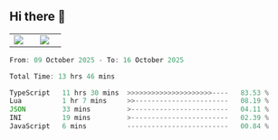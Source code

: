## Hi there 👋

<p align="center">
  <table align="center">
  <tr border="none">
  <td width="35%" align="center">
    <img  align="center"  src="http://github-profile-summary-cards.vercel.app/api/cards/stats?username=ricepunk&theme=github_dark" />
  </td>
    
  <td width="65%" align="center">
    <img  align="center"  src="http://github-profile-summary-cards.vercel.app/api/cards/profile-details?username=ricepunk&theme=github_dark" />
  </td>
  </tr>
  </table>
</p>

<!--START_SECTION:waka-->

```typescript
From: 09 October 2025 - To: 16 October 2025

Total Time: 13 hrs 46 mins

TypeScript   11 hrs 30 mins  >>>>>>>>>>>>>>>>>>>>>----   83.53 %
Lua          1 hr 7 mins     >>-----------------------   08.19 %
JSON         33 mins         >------------------------   04.11 %
INI          19 mins         >------------------------   02.39 %
JavaScript   6 mins          -------------------------   00.84 %
```

<!--END_SECTION:waka-->
